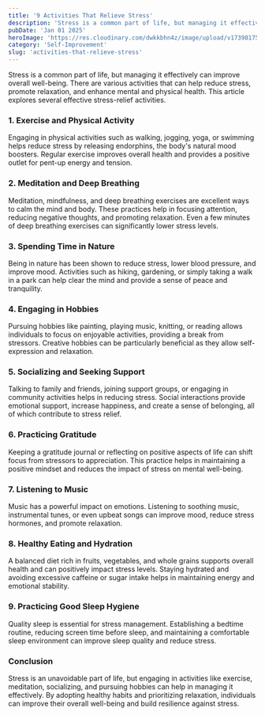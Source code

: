 ```yaml
---
title: '9 Activities That Relieve Stress'
description: 'Stress is a common part of life, but managing it effectively can improve overall well-being. There are various activities that can help reduce stress, promote relaxation, and enhance mental and physical health. This article explores several effective stress-relief activities.'
pubDate: 'Jan 01 2025'
heroImage: 'https://res.cloudinary.com/dwkkbhn4z/image/upload/v1739817593/listen-music_yr0cbh.jpg'
category: 'Self-Improvement'
slug: 'activities-that-relieve-stress'
---
```


Stress is a common part of life, but managing it effectively can improve overall well-being. There are various activities that can help reduce stress, promote relaxation, and enhance mental and physical health. This article explores several effective stress-relief activities.

### 1. Exercise and Physical Activity

Engaging in physical activities such as walking, jogging, yoga, or swimming helps reduce stress by releasing endorphins, the body's natural mood boosters. Regular exercise improves overall health and provides a positive outlet for pent-up energy and tension.

### 2. Meditation and Deep Breathing

Meditation, mindfulness, and deep breathing exercises are excellent ways to calm the mind and body. These practices help in focusing attention, reducing negative thoughts, and promoting relaxation. Even a few minutes of deep breathing exercises can significantly lower stress levels.

### 3. Spending Time in Nature

Being in nature has been shown to reduce stress, lower blood pressure, and improve mood. Activities such as hiking, gardening, or simply taking a walk in a park can help clear the mind and provide a sense of peace and tranquility.

### 4. Engaging in Hobbies

Pursuing hobbies like painting, playing music, knitting, or reading allows individuals to focus on enjoyable activities, providing a break from stressors. Creative hobbies can be particularly beneficial as they allow self-expression and relaxation.

### 5. Socializing and Seeking Support

Talking to family and friends, joining support groups, or engaging in community activities helps in reducing stress. Social interactions provide emotional support, increase happiness, and create a sense of belonging, all of which contribute to stress relief.

### 6. Practicing Gratitude

Keeping a gratitude journal or reflecting on positive aspects of life can shift focus from stressors to appreciation. This practice helps in maintaining a positive mindset and reduces the impact of stress on mental well-being.

### 7. Listening to Music

Music has a powerful impact on emotions. Listening to soothing music, instrumental tunes, or even upbeat songs can improve mood, reduce stress hormones, and promote relaxation.

### 8. Healthy Eating and Hydration

A balanced diet rich in fruits, vegetables, and whole grains supports overall health and can positively impact stress levels. Staying hydrated and avoiding excessive caffeine or sugar intake helps in maintaining energy and emotional stability.

### 9. Practicing Good Sleep Hygiene

Quality sleep is essential for stress management. Establishing a bedtime routine, reducing screen time before sleep, and maintaining a comfortable sleep environment can improve sleep quality and reduce stress.

### Conclusion

Stress is an unavoidable part of life, but engaging in activities like exercise, meditation, socializing, and pursuing hobbies can help in managing it effectively. By adopting healthy habits and prioritizing relaxation, individuals can improve their overall well-being and build resilience against stress.

